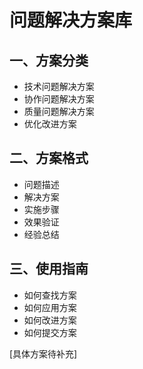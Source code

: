 # 问题解决方案库

## 一、方案分类
- 技术问题解决方案
- 协作问题解决方案
- 质量问题解决方案
- 优化改进方案

## 二、方案格式
- 问题描述
- 解决方案
- 实施步骤
- 效果验证
- 经验总结

## 三、使用指南
- 如何查找方案
- 如何应用方案
- 如何改进方案
- 如何提交方案

[具体方案待补充] 